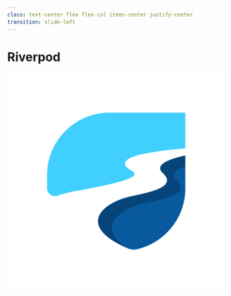```yaml
---
class: text-center flex flex-col items-center justify-center
transition: slide-left
---
```


# Riverpod

<div class="abs-tr">
  <img
    class=" w-32 h-32 p-1 rounded-full"
    src='/assets/riverpod-logo.png'
  />
</div>

<div class="abs-br m-6 flex gap-2">
  <a href="https://github.com/rrousselGit/riverpod" target="_blank" alt="GitHub"
    class="text-xl slidev-icon-btn opacity-50 !border-none !hover:text-white">
    <carbon-logo-github />
  </a>
  <a href="https://twitter.com/remi_rousselet" target="_blank" alt="Twitter"
    class="text-xl slidev-icon-btn opacity-50 !border-none !hover:text-white">
    <carbon-logo-twitter />
  </a>
</div>